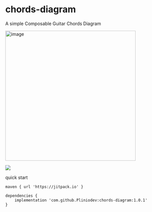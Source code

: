 # chords-diagram

A simple Composable Guitar Chords Diagram 

<img width="407" alt="image" src="https://github.com/Pliniodev/chords-diagram/assets/50078639/39da72f5-9568-4a85-925e-1800fb67f1a7">

[![](https://jitpack.io/v/Pliniodev/chords-diagram.svg)](https://jitpack.io/#Pliniodev/chords-diagram)


quick start

```
maven { url 'https://jitpack.io' }
```
```
dependencies {
    implementation 'com.github.Pliniodev:chords-diagram:1.0.1'
}
```
